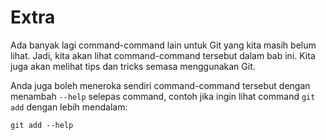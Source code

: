 # Extra

Ada banyak lagi command-command lain untuk Git yang kita masih belum lihat.
Jadi, kita akan lihat command-command tersebut dalam bab ini. Kita juga akan
melihat tips dan tricks semasa menggunakan Git.

Anda juga boleh meneroka sendiri command-command tersebut dengan menambah
`--help` selepas command, contoh jika ingin lihat command `git add` dengan lebih
mendalam:

```
git add --help
```

